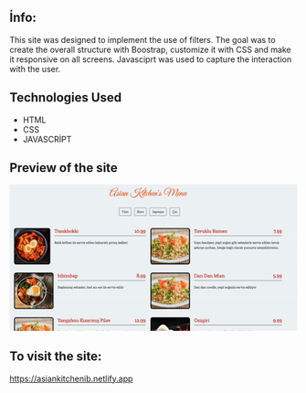 ## İnfo:

<p>This site was designed to implement the use of filters. The goal was to create the overall structure with Boostrap, customize it with CSS and make it responsive on all screens. Javasciprt was used to capture the interaction with the user.</p>

## Technologies Used
<ul>
    <li>HTML</li>
    <li>CSS</li>
    <li>JAVASCRİPT</li>
</ul>

## Preview of the site

 ![](/asianKitchen.gif)

## To visit the site:

https://asiankitchenib.netlify.app